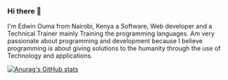 ### Hi there 👋

I'm Edwin Ouma from Nairobi, Kenya a Software, Web developer and a Technical Trainer mainly Training the programming languages. Am very passionate about programming and development because I believe programming is about giving solutions to the humanity through the use of Technology and applications. 

[![Anurag's GitHub stats](https://github-readme-stats.vercel.app/api?username=Edouma)](https://github.com/anuraghazra/github-readme-stats)
